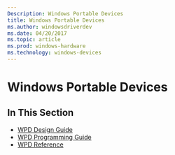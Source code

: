 ```yaml
---
Description: Windows Portable Devices
title: Windows Portable Devices
ms.author: windowsdriverdev
ms.date: 04/20/2017
ms.topic: article
ms.prod: windows-hardware
ms.technology: windows-devices
---
```


# Windows Portable Devices


## <span id="In_This_Section"></span><span id="in_this_section"></span><span id="IN_THIS_SECTION"></span>In This Section


-   [WPD Design Guide](wpd-design-guide.md)
-   [WPD Programming Guide](wpd-programming-guide.md)
-   [WPD Reference](https://msdn.microsoft.com/library/windows/hardware/ff597901)

 

 




